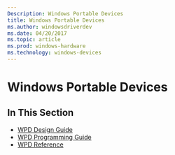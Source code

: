 ```yaml
---
Description: Windows Portable Devices
title: Windows Portable Devices
ms.author: windowsdriverdev
ms.date: 04/20/2017
ms.topic: article
ms.prod: windows-hardware
ms.technology: windows-devices
---
```


# Windows Portable Devices


## <span id="In_This_Section"></span><span id="in_this_section"></span><span id="IN_THIS_SECTION"></span>In This Section


-   [WPD Design Guide](wpd-design-guide.md)
-   [WPD Programming Guide](wpd-programming-guide.md)
-   [WPD Reference](https://msdn.microsoft.com/library/windows/hardware/ff597901)

 

 




